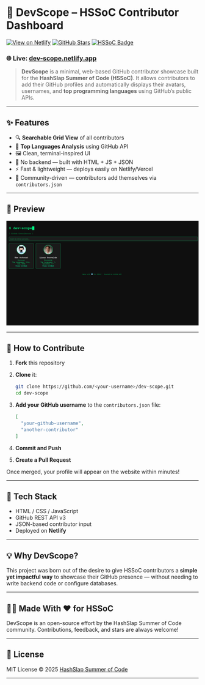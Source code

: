 
# 🧭 DevScope – HSSoC Contributor Dashboard

[![View on Netlify](https://img.shields.io/badge/Live-Demo-00C7B7?style=for-the-badge&logo=netlify&logoColor=white)](https://dev-scope.netlify.app)
[![GitHub Stars](https://img.shields.io/github/stars/HashSlap-Summer-of-Code/dev-scope?style=social)](https://github.com/HashSlap-Summer-of-Code/dev-scope/stargazers)
[![HSSoC Badge](https://img.shields.io/badge/HSSoC-2025-green.svg?style=flat-square)](#)

### 🌐 Live: [dev-scope.netlify.app](https://dev-scope.netlify.app)

> **DevScope** is a minimal, web-based GitHub contributor showcase built for the **HashSlap Summer of Code (HSSoC)**. It allows contributors to add their GitHub profiles and automatically displays their avatars, usernames, and **top programming languages** using GitHub’s public APIs.

---

## ✨ Features

* 🔍 **Searchable Grid View** of all contributors
* 🧠 **Top Languages Analysis** using GitHub API
* 🖼️ Clean, terminal-inspired UI
* 🔧 No backend — built with HTML + JS + JSON
* ⚡ Fast & lightweight — deploys easily on Netlify/Vercel
* 👥 Community-driven — contributors add themselves via `contributors.json`

---

## 📸 Preview

![Preview Screenshot](https://raw.githubusercontent.com/HashSlap-Summer-of-Code/dev-scope/main/assets/preview.png)

---

## 🚀 How to Contribute

1. **Fork** this repository

2. **Clone** it:

   ```bash
   git clone https://github.com/<your-username>/dev-scope.git
   cd dev-scope
   ```

3. **Add your GitHub username** to the `contributors.json` file:

   ```json
   [
     "your-github-username",
     "another-contributor"
   ]
   ```

4. **Commit and Push**

5. **Create a Pull Request**

Once merged, your profile will appear on the website within minutes!

---

## 🧰 Tech Stack

* HTML / CSS / JavaScript
* GitHub REST API v3
* JSON-based contributor input
* Deployed on **Netlify**

---

## 💡 Why DevScope?

This project was born out of the desire to give HSSoC contributors a **simple yet impactful way** to showcase their GitHub presence — without needing to write backend code or configure databases.

---

## 👨‍💻 Made With ❤️ for HSSoC

 DevScope is an open-source effort by the HashSlap Summer of Code community. Contributions, feedback, and stars are always welcome!

---

## 📄 License

MIT License © 2025 [HashSlap Summer of Code](https://github.com/HashSlap-Summer-of-Code)

---

